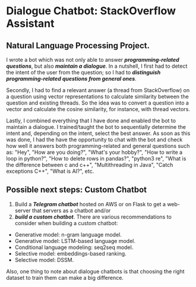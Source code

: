 # Dialogue Chatbot: StackOverflow Assistant
## Natural Language Processing Project. 

I wrote a bot which was not only able to answer **_programming-related questions_**, but also **_maintain a dialogue_**. In a nutshell, I first had to detect the intent of the user from the question; so I had to **_distinguish programming-related questions from general ones_**. 

Secondly, I had to find a relevant answer (a thread from StackOverflow) on a question using vector representations to calculate similarity between the question and existing threads. So the idea was to convert a question into a vector and calculate the cosine similarity, for instance, with thread vectors. 

Lastly, I combined everything that I have done and enabled the bot to maintain a dialogue. I trained/taught the bot to sequentially determine the intent and, depending on the intent, select the best answer. As soon as this was done, I had the have the opportunity to chat with the bot and check how well it answers both programming-related and general questions such as: "Hey", "How are you doing?", "What's your hobby?", "How to write a loop in python?", "How to delete rows in pandas?", "python3 re", "What is the difference between c and c++", "Multithreading in Java", "Catch exceptions C++", "What is AI?", etc.

## Possible next steps: Custom Chatbot

1. Build a **_Telegram chatbot_** hosted on AWS or on Flask to get a web-server that servers as a chatbot
and/or
2. **_build a custom chatbot_**. There are various recommendations to consider when building a custom chatbot:
  - Generative model: n-gram language model.
  - Generative model: LSTM-based language model.
  - Conditional language modeling: seq2seq model.
  - Selective model: embeddings-based ranking.
  - Selective model: DSSM.

Also, one thing to note about dialogue chatbots is that choosing the right dataset to train them can make a big difference.
